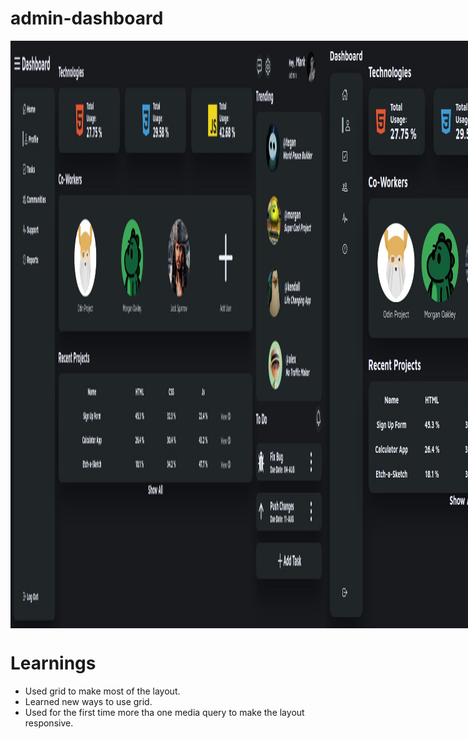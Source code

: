 # admin-dashboard


<div style="display: flex;">
  <img src="./images/finalApp1.jpeg"/> <img src="./images/finalApp2.jpeg"/> <img src="./images/finalApp3.jpeg"/> <img src="./images/finalApp4.jpeg"/>
</div>

# Learnings

- Used grid to make most of the layout.
- Learned new ways to use grid.
- Used for the first time more tha one media query to make the layout responsive.
